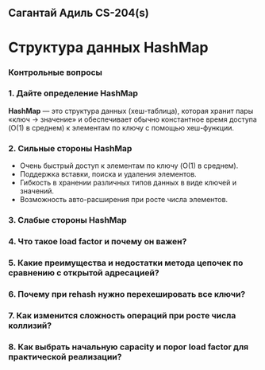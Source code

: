 ## Сагантай Адиль CS-204(s) 
# Структура данных HashMap

### Контрольные вопросы
### 1. Дайте определение HashMap
**HashMap** — это структура данных (хеш-таблица), которая хранит пары «ключ → значение» и обеспечивает обычно константное время доступа (O(1) в среднем) к элементам по ключу с помощью хеш-функции.

### 2. Сильные стороны HashMap
- Очень быстрый доступ к элементам по ключу (O(1) в среднем).
- Поддержка вставки, поиска и удаления элементов.
- Гибкость в хранении различных типов данных в виде ключей и значений.
- Возможность авто-расширения при росте числа элементов.


### 3. Слабые стороны HashMap

### 4. Что такое load factor и почему он важен?

### 5. Какие преимущества и недостатки метода цепочек по сравнению с открытой адресацией?

### 6. Почему при rehash нужно перехешировать все ключи?

### 7. Как изменится сложность операций при росте числа коллизий?

### 8. Как выбрать начальную capacity и порог load factor для практической реализации?


